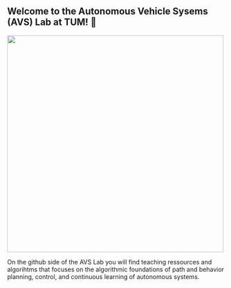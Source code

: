 
## Welcome to the Autonomous Vehicle Sysems (AVS) Lab at TUM! 👋

<img src="https://user-images.githubusercontent.com/63835446/162110040-7cbceb06-5854-4af4-98ff-2ab77629bacc.png" width=500>

On the github side of the AVS Lab you will find teaching ressources and algorihtms that focuses on the algorithmic foundations of path and behavior planning, control, and continuous learning of autonomous systems.
